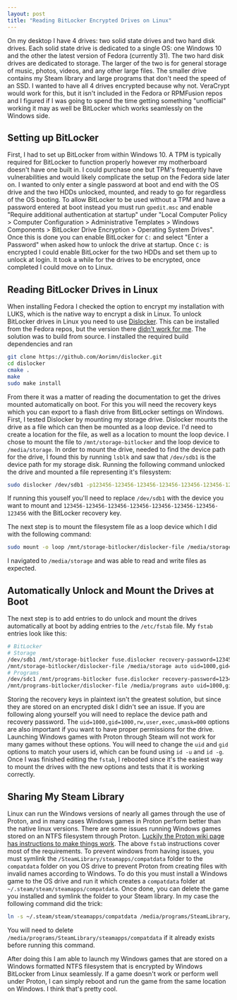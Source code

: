 ```yaml
---
layout: post
title: "Reading BitLocker Encrypted Drives on Linux"
---
```


On my desktop I have 4 drives: two solid state drives and two hard disk drives. Each solid state drive is dedicated to a single OS: one Windows 10 and the other the latest version of Fedora (currently 31). The two hard disk drives are dedicated to storage. The larger of the two is for general storage of music, photos, videos, and any other large files. The smaller drive contains my Steam library and large programs that don't need the speed of an SSD. I wanted to have all 4 drives encrypted because why not. VeraCrypt would work for this, but it isn't included in the Fedora or RPMFusion repos and I figured if I was going to spend the time getting something "unofficial" working it may as well be BitLocker which works seamlessly on the Windows side.

## Setting up BitLocker

First, I had to set up BitLocker from within Windows 10. A TPM is typically required for BitLocker to function properly however my motherboard doesn't have one built in. I could purchase one but TPM's frequently have vulnerabilities and would likely complicate the setup on the Fedora side later on. I wanted to only enter a single password at boot and end with the OS drive and the two HDDs unlocked, mounted, and ready to go for regardless of the OS booting. To allow BitLocker to be used without a TPM and have a password entered at boot instead you must run `gpedit.msc` and enable "Require additional authentication at startup" under "Local Computer Policy > Computer Configuration > Administrative Templates > Windows Components > BitLocker Drive Encryption > Operating System Drives". Once this is done you can enable BitLocker for `C:` and select "Enter a Password" when asked how to unlock the drive at startup. Once `C:` is encrypted I could enable BitLocker for the two HDDs and set them up to unlock at login. It took a while for the drives to be encrypted, once completed I could move on to Linux.

## Reading BitLocker Drives in Linux

When installing Fedora I checked the option to encrypt my installation with LUKS, which is the native way to encrypt a disk in Linux. To unlock BitLocker drives in Linux you need to use [Dislocker](https://github.com/Aorimn/dislocker). This can be installed from the Fedora repos, but the version there [didn't work for me](https://github.com/Aorimn/dislocker/issues/185). The solution was to build from source. I installed the required build dependencies and ran

``` bash
git clone https://github.com/Aorimn/dislocker.git
cd dislocker
cmake .
make
sudo make install
```

From there it was a matter of reading the documentation to get the drives mounted automatically on boot. For this you will need the recovery keys which you can export to a flash drive from BitLocker settings on Windows. First, I tested Dislocker by mounting my storage drive. Dislocker mounts the drive as a file which can then be mounted as a loop device. I'd need to create a location for the file, as well as a location to mount the loop device. I chose to mount the file to `/mnt/storage-bitlocker` and the loop device to `/media/storage`. In order to mount the drive, needed to find the device path for the drive, I found this by running `lsblk` and saw that `/dev/sdb1` is the device path for my storage disk. Running the following command unlocked the drive and mounted a file representing it's filesystem:

``` bash
sudo dislocker /dev/sdb1 -p123456-123456-123456-123456-123456-123456-123456-123456 -- /mnt/storage-bitlocker
```

If running this youself you'll need to replace `/dev/sdb1` with the device you want to mount and `123456-123456-123456-123456-123456-123456-123456-123456` with the BitLocker recovery key.

The next step is to mount the filesystem file as a loop device which I did with the following command:

``` bash
sudo mount -o loop /mnt/storage-bitlocker/dislocker-file /media/storage
```

I navigated to `/media/storage` and was able to read and write files as expected.

## Automatically Unlock and Mount the Drives at Boot

The next step is to add entries to do unlock and mount the drives automatically at boot by adding entries to the `/etc/fstab` file. My `fstab` entries look like this:

``` bash
# BitLocker
# Storage
/dev/sdb1 /mnt/storage-bitlocker fuse.dislocker recovery-password=123456-123456-123456-123456-123456-123456-123456-123456,nofail 0 0
/mnt/storage-bitlocker/dislocker-file /media/storage auto uid=1000,gid=1000,rw,user,exec,umask=000 0 0
# Programs
/dev/sdc1 /mnt/programs-bitlocker fuse.dislocker recovery-password=123456-123456-123456-123456-123456-123456-123456-123456,nofail 0 0
/mnt/programs-bitlocker/dislocker-file /media/programs auto uid=1000,gid=1000,rw,user,exec,umask=000 0 0
```

 Storing the recovery keys in plaintext isn't the greatest solution, but since they are stored on an encrypted disk I didn't see an issue. If you are following along yourself you will need to replace the device path and recovery password. The `uid=1000,gid=1000,rw,user,exec,umask=000` options are also important if you want to have proper permissions for the drive. Launching Windows games with Proton through Steam will not work for many games without these options. You will need to change the `uid` and `gid` options to match your users id, which can be found using `id -u` and `id -g`. Once I was finished editing the `fstab`, I rebooted since it's the easiest way to mount the drives with the new options and tests that it is working correctly.

## Sharing My Steam Library

Linux can run the Windows versions of nearly all games through the use of Proton, and in many cases Windows games in Proton perform better than the native linux versions. There are some issues running Windows games stored on an NTFS filesystem through Proton. [Luckily the Proton wiki page has instructions to make things work](https://github.com/ValveSoftware/Proton/wiki/Using-a-NTFS-disk-with-Linux-and-Windows). The above `fstab` instructions cover most of the requirements. To prevent windows from having issues, you must symlink the `/SteamLibrary/steamapps/compatdata` folder to the `compatdata` folder on you OS drive to prevent Proton from creating files with invalid names according to Windows. To do this you must install a Windows game to the OS drive and run it which creates a `compatdata` folder at `~/.steam/steam/steamapps/compatdata`. Once done, you can delete the game you installed and symlink the folder to your Steam library. In my case the following command did the trick:

``` bash
ln -s ~/.steam/steam/steamapps/compatdata /media/programs/SteamLibrary/steamapps
```

 You will need to delete `/media/programs/SteamLibrary/steamapps/compatdata` if it already exists before running this command.

After doing this I am able to launch my Windows games that are stored on a Windows formatted NTFS filesystem that is encrypted by Windows BitLocker from Linux seamlessly. If a game doesn't work or perform well under Proton, I can simply reboot and run the game from the same location on Windows. I think that's pretty cool.
